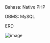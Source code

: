 Bahasa: Native PHP

DBMS: MySQL

ERD

![image](https://github.com/user-attachments/assets/3cfcd14a-ea26-4c88-9a81-02297c2a0822)

